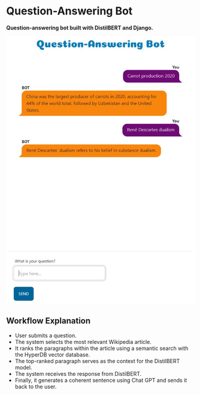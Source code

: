 # Question-Answering Bot

**Question-answering bot built with DistilBERT and Django.**

![UI](img/bot_ui.JPG)

## Workflow Explanation

- User submits a question.
- The system selects the most relevant Wikipedia article.
- It ranks the paragraphs within the article using a semantic search 
with the HyperDB vector database.
- The top-ranked paragraph serves as the context for the DistilBERT model.
- The system receives the response from DistilBERT.
- Finally, it generates a coherent sentence using Chat GPT and sends it back to the user.
